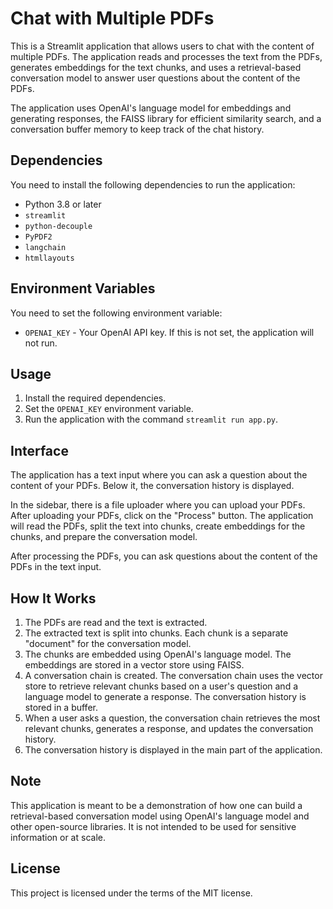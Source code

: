 # Chat with Multiple PDFs

This is a Streamlit application that allows users to chat with the content of multiple PDFs. The application reads and processes the text from the PDFs, generates embeddings for the text chunks, and uses a retrieval-based conversation model to answer user questions about the content of the PDFs.

The application uses OpenAI's language model for embeddings and generating responses, the FAISS library for efficient similarity search, and a conversation buffer memory to keep track of the chat history.

## Dependencies

You need to install the following dependencies to run the application:

- Python 3.8 or later
- `streamlit`
- `python-decouple`
- `PyPDF2`
- `langchain`
- `htmllayouts`

## Environment Variables

You need to set the following environment variable:

- `OPENAI_KEY` - Your OpenAI API key. If this is not set, the application will not run.

## Usage

1. Install the required dependencies.
2. Set the `OPENAI_KEY` environment variable.
3. Run the application with the command `streamlit run app.py`.

## Interface

The application has a text input where you can ask a question about the content of your PDFs. Below it, the conversation history is displayed.

In the sidebar, there is a file uploader where you can upload your PDFs. After uploading your PDFs, click on the "Process" button. The application will read the PDFs, split the text into chunks, create embeddings for the chunks, and prepare the conversation model.

After processing the PDFs, you can ask questions about the content of the PDFs in the text input.

## How It Works

1. The PDFs are read and the text is extracted.
2. The extracted text is split into chunks. Each chunk is a separate "document" for the conversation model.
3. The chunks are embedded using OpenAI's language model. The embeddings are stored in a vector store using FAISS.
4. A conversation chain is created. The conversation chain uses the vector store to retrieve relevant chunks based on a user's question and a language model to generate a response. The conversation history is stored in a buffer.
5. When a user asks a question, the conversation chain retrieves the most relevant chunks, generates a response, and updates the conversation history.
6. The conversation history is displayed in the main part of the application.

## Note

This application is meant to be a demonstration of how one can build a retrieval-based conversation model using OpenAI's language model and other open-source libraries. It is not intended to be used for sensitive information or at scale.

## License

This project is licensed under the terms of the MIT license.
